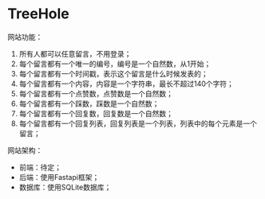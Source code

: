 # TreeHole

网站功能：

1. 所有人都可以任意留言，不用登录；
2. 每个留言都有一个唯一的编号，编号是一个自然数，从1开始；
3. 每个留言都有一个时间戳，表示这个留言是什么时候发表的；
4. 每个留言都有一个内容，内容是一个字符串，最长不超过140个字符；
5. 每个留言都有一个点赞数，点赞数是一个自然数；
6. 每个留言都有一个踩数，踩数是一个自然数；
7. 每个留言都有一个回复数，回复数是一个自然数；
8. 每个留言都有一个回复列表，回复列表是一个列表，列表中的每个元素是一个留言；

网站架构：

- 前端：待定；
- 后端：使用Fastapi框架；
- 数据库：使用SQLite数据库；

